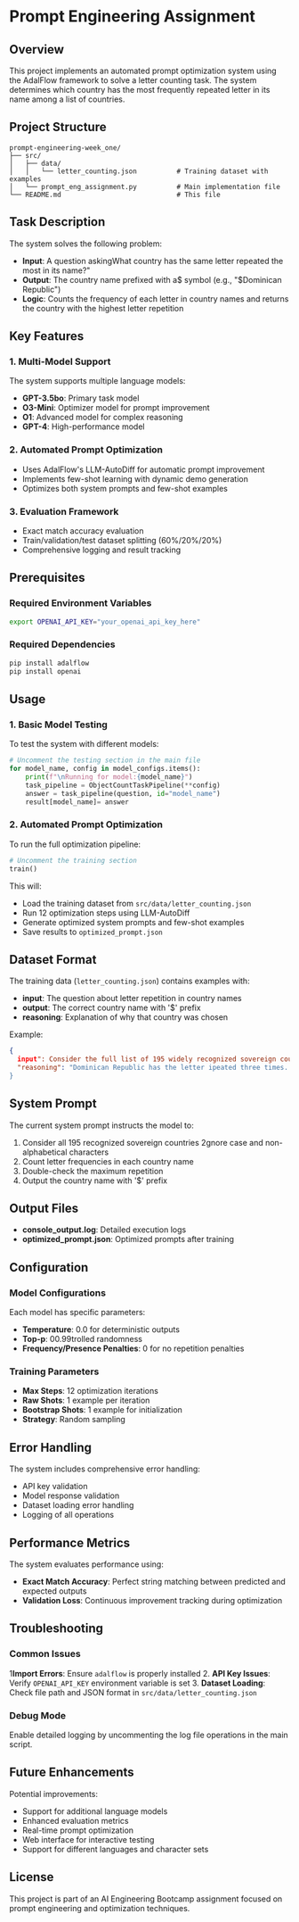 # Prompt Engineering Assignment

## Overview

This project implements an automated prompt optimization system using the AdalFlow framework to solve a letter counting task. The system determines which country has the most frequently repeated letter in its name among a list of countries.

## Project Structure

```
prompt-engineering-week_one/
├── src/
│   ├── data/
│   │   └── letter_counting.json          # Training dataset with examples
│   └── prompt_eng_assignment.py          # Main implementation file
└── README.md                             # This file
```

## Task Description

The system solves the following problem:
- **Input**: A question askingWhat country has the same letter repeated the most in its name?"
- **Output**: The country name prefixed with a$ symbol (e.g., "$Dominican Republic")
- **Logic**: Counts the frequency of each letter in country names and returns the country with the highest letter repetition

## Key Features

### 1. Multi-Model Support
The system supports multiple language models:
- **GPT-3.5bo**: Primary task model
- **O3-Mini**: Optimizer model for prompt improvement
- **O1**: Advanced model for complex reasoning
- **GPT-4**: High-performance model

### 2. Automated Prompt Optimization
- Uses AdalFlow's LLM-AutoDiff for automatic prompt improvement
- Implements few-shot learning with dynamic demo generation
- Optimizes both system prompts and few-shot examples

### 3. Evaluation Framework
- Exact match accuracy evaluation
- Train/validation/test dataset splitting (60%/20%/20%)
- Comprehensive logging and result tracking

## Prerequisites

### Required Environment Variables
```bash
export OPENAI_API_KEY="your_openai_api_key_here"
```

### Required Dependencies
```bash
pip install adalflow
pip install openai
```

## Usage

### 1. Basic Model Testing
To test the system with different models:

```python
# Uncomment the testing section in the main file
for model_name, config in model_configs.items():
    print(f"\nRunning for model:{model_name}")
    task_pipeline = ObjectCountTaskPipeline(**config)
    answer = task_pipeline(question, id="model_name")
    result[model_name]= answer
```

### 2. Automated Prompt Optimization
To run the full optimization pipeline:

```python
# Uncomment the training section
train()
```

This will:
- Load the training dataset from `src/data/letter_counting.json`
- Run 12 optimization steps using LLM-AutoDiff
- Generate optimized system prompts and few-shot examples
- Save results to `optimized_prompt.json`

## Dataset Format

The training data (`letter_counting.json`) contains examples with:
- **input**: The question about letter repetition in country names
- **output**: The correct country name with '$' prefix
- **reasoning**: Explanation of why that country was chosen

Example:
```json
{
  input": Consider the full list of 195 widely recognized sovereign countries...,output": "'$Dominican Republic",
  "reasoning": "Dominican Republic has the letter ipeated three times...
}
```

## System Prompt

The current system prompt instructs the model to:
1. Consider all 195 recognized sovereign countries
2gnore case and non-alphabetical characters
3. Count letter frequencies in each country name
4. Double-check the maximum repetition
5. Output the country name with '$' prefix

## Output Files

- **console_output.log**: Detailed execution logs
- **optimized_prompt.json**: Optimized prompts after training

## Configuration

### Model Configurations
Each model has specific parameters:
- **Temperature**: 0.0 for deterministic outputs
- **Top-p**: 00.99trolled randomness
- **Frequency/Presence Penalties**: 0 for no repetition penalties

### Training Parameters
- **Max Steps**: 12 optimization iterations
- **Raw Shots**: 1 example per iteration
- **Bootstrap Shots**: 1 example for initialization
- **Strategy**: Random sampling

## Error Handling

The system includes comprehensive error handling:
- API key validation
- Model response validation
- Dataset loading error handling
- Logging of all operations

## Performance Metrics

The system evaluates performance using:
- **Exact Match Accuracy**: Perfect string matching between predicted and expected outputs
- **Validation Loss**: Continuous improvement tracking during optimization

## Troubleshooting

### Common Issues

1**Import Errors**: Ensure `adalflow` is properly installed
2. **API Key Issues**: Verify `OPENAI_API_KEY` environment variable is set
3. **Dataset Loading**: Check file path and JSON format in `src/data/letter_counting.json`

### Debug Mode
Enable detailed logging by uncommenting the log file operations in the main script.

## Future Enhancements

Potential improvements:
- Support for additional language models
- Enhanced evaluation metrics
- Real-time prompt optimization
- Web interface for interactive testing
- Support for different languages and character sets

## License

This project is part of an AI Engineering Bootcamp assignment focused on prompt engineering and optimization techniques. 